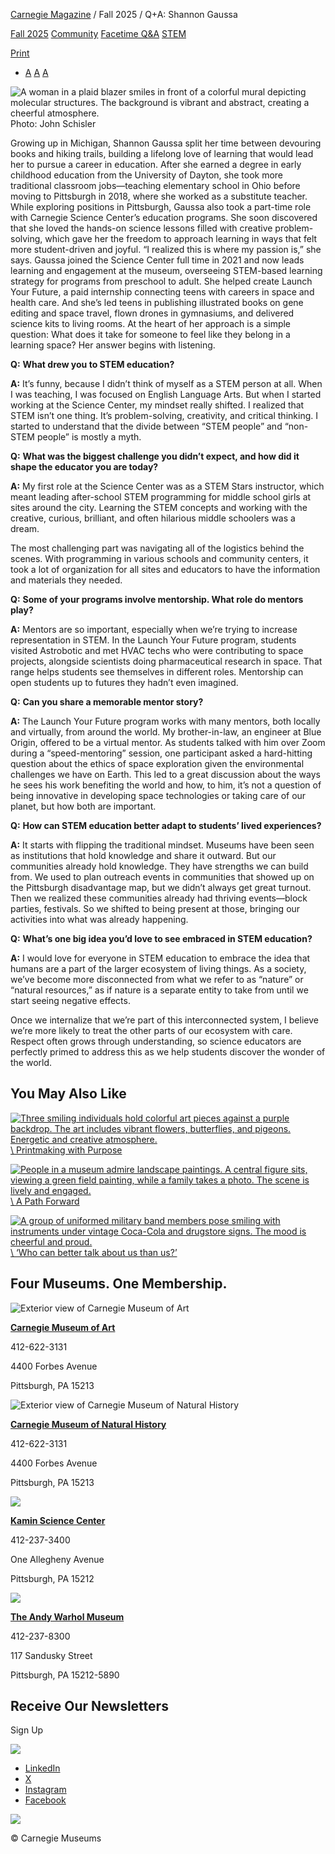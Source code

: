 [Carnegie Magazine](https://carnegiemuseums.org/carnegie-magazine/) / Fall 2025 / Q+A: Shannon Gaussa

[Fall 2025](https://carnegiemuseums.org/category/carnegie-magazine/fall-205/) [Community](https://carnegiemuseums.org/tag/community/) [Facetime Q&A](https://carnegiemuseums.org/tag/face-time/) [STEM](https://carnegiemuseums.org/tag/stem/)

[Print](https://carnegiemuseums.org/carnegie-magazine/fall-205/qa-shannon-gaussa/)

- [A](https://carnegiemuseums.org/carnegie-magazine/fall-205/qa-shannon-gaussa/# "Decrease font size") [A](https://carnegiemuseums.org/carnegie-magazine/fall-205/qa-shannon-gaussa/# "Reset font size") [A](https://carnegiemuseums.org/carnegie-magazine/fall-205/qa-shannon-gaussa/# "Increase font size")

![A woman in a plaid blazer smiles in front of a colorful mural depicting molecular structures. The background is vibrant and abstract, creating a cheerful atmosphere.](https://carnegiemuseums.org/wp-content/uploads/fall25-QA-hero.jpg)Photo: John Schisler

Growing up in Michigan, Shannon Gaussa split her time between devouring books and hiking trails, building a lifelong love of learning that would lead her to pursue a career in education. After she earned a degree in early childhood education from the University of Dayton, she took more traditional classroom jobs—teaching elementary school in Ohio before moving to Pittsburgh in 2018, where she worked as a substitute teacher. While exploring positions in Pittsburgh, Gaussa also took a part-time role with Carnegie Science Center’s education programs. She soon discovered that she loved the hands-on science lessons filled with creative problem-solving, which gave her the freedom to approach learning in ways that felt more student-driven and joyful. “I realized this is where my passion is,” she says. Gaussa joined the Science Center full time in 2021 and now leads learning and engagement at the museum, overseeing STEM-based learning strategy for programs from preschool to adult. She helped create Launch Your Future, a paid internship connecting teens with careers in space and health care. And she’s led teens in publishing illustrated books on gene editing and space travel, flown drones in gymnasiums, and delivered science kits to living rooms. At the heart of her approach is a simple question: What does it take for someone to feel like they belong in a learning space? Her answer begins with listening.

**Q:** **What drew you to STEM education?**

**A:** It’s funny, because I didn’t think of myself as a STEM person at all. When I was teaching, I was focused on English Language Arts. But when I started working at the Science Center, my mindset really shifted. I realized that STEM isn’t one thing. It’s problem-solving, creativity, and critical thinking. I started to understand that the divide between “STEM people” and “non-STEM people” is mostly a myth.

**Q:** **What was the biggest challenge you didn’t expect, and how did it shape the educator you are today?**

**A:** My first role at the Science Center was as a STEM Stars instructor, which meant leading after-school STEM programming for middle school girls at sites around the city. Learning the STEM concepts and working with the creative, curious, brilliant, and often hilarious middle schoolers was a dream.

The most challenging part was navigating all of the logistics behind the scenes. With programming in various schools and community centers, it took a lot of organization for all sites and educators to have the information and materials they needed.

**Q:** **Some of your programs involve mentorship. What role do mentors play?**

**A:** Mentors are so important, especially when we’re trying to increase representation in STEM. In the Launch Your Future program, students visited Astrobotic and met HVAC techs who were contributing to space projects, alongside scientists doing pharmaceutical research in space. That range helps students see themselves in different roles. Mentorship can open students up to futures they hadn’t even imagined.

**Q:** **Can you share a memorable mentor story?**

**A:** The Launch Your Future program works with many mentors, both locally and virtually, from around the world. My brother-in-law, an engineer at Blue Origin, offered to be a virtual mentor. As students talked with him over Zoom during a “speed-mentoring” session, one participant asked a hard-hitting question about the ethics of space exploration given the environmental challenges we have on Earth. This led to a great discussion about the ways he sees his work benefiting the world and how, to him, it’s not a question of being innovative in developing space technologies or taking care of our planet, but how both are important.

**Q:** **How can STEM education better adapt to students’ lived experiences?**

**A:** It starts with flipping the traditional mindset. Museums have been seen as institutions that hold knowledge and share it outward. But our communities already hold knowledge. They have strengths we can build from. We used to plan outreach events in communities that showed up on the Pittsburgh disadvantage map, but we didn’t always get great turnout. Then we realized these communities already had thriving events—block parties, festivals. So we shifted to being present at those, bringing our activities into what was already happening.

**Q:** **What’s one big idea you’d love to see embraced in STEM education?**

**A:** I would love for everyone in STEM education to embrace the idea that humans are a part of the larger ecosystem of living things. As a society, we’ve become more disconnected from what we refer to as “nature” or “natural resources,” as if nature is a separate entity to take from until we start seeing negative effects.

Once we internalize that we’re part of this interconnected system, I believe we’re more likely to treat the other parts of our ecosystem with care. Respect often grows through understanding, so science educators are perfectly primed to address this as we help students discover the wonder of the world.

## You May Also Like

[![Three smiling individuals hold colorful art pieces against a purple backdrop. The art includes vibrant flowers, butterflies, and pigeons. Energetic and creative atmosphere.](https://carnegiemuseums.org/wp-content/uploads/fall25-art-ideas-hero-430x260.jpg)\\
Printmaking with Purpose](https://carnegiemuseums.org/carnegie-magazine/fall-205/printmaking-with-purpose/)

[![People in a museum admire landscape paintings. A central figure sits, viewing a green field painting, while a family takes a photo. The scene is lively and engaged.](https://carnegiemuseums.org/wp-content/uploads/fall25-giving-forward-hero-430x260.jpg)\\
A Path Forward](https://carnegiemuseums.org/carnegie-magazine/fall-205/a-path-forward/)

[![A group of uniformed military band members pose smiling with instruments under vintage Coca-Cola and drugstore signs. The mood is cheerful and proud.](https://carnegiemuseums.org/wp-content/uploads/fall25-black-photojournalist-hero-430x260.jpg)\\
‘Who can better talk about us than us?’](https://carnegiemuseums.org/carnegie-magazine/fall-205/who-can-better-talk-about-us-than-us/)

## Four Museums. One Membership.

![Exterior view of Carnegie Museum of Art](https://carnegiemuseums.org/wp-content/uploads/footer-cma.jpg)

**[Carnegie Museum of Art](http://cmoa.org/)**

412-622-3131

4400 Forbes Avenue

Pittsburgh, PA 15213

![Exterior view of Carnegie Museum of Natural History](https://carnegiemuseums.org/wp-content/uploads/footer-cmnh.jpg)

**[Carnegie Museum of Natural History](http://carnegiemnh.org/)**

412-622-3131

4400 Forbes Avenue

Pittsburgh, PA 15213

![](https://carnegiemuseums.org/wp-content/uploads/new-footer-ksc.jpg)

**[Kamin Science Center](https://kaminsciencecenter.org/)**

412-237-3400

One Allegheny Avenue

Pittsburgh, PA 15212

[![](https://carnegiemuseums.org/wp-content/uploads/andy-warhol-museum-rev.webp)](http://warhol.org/)

**[The Andy Warhol Museum](http://warhol.org/)**

412-237-8300

117 Sandusky Street

Pittsburgh, PA 15212-5890

## Receive Our Newsletters

Sign Up

![](https://carnegiemuseums.org/wp-content/uploads/carnegie-logo-white.svg)

- [LinkedIn](https://www.linkedin.com/company/carnegie-museums-of-pittsburgh/)
- [X](https://twitter.com/CarnegieMembers/)
- [Instagram](https://www.instagram.com/carnegiemuseums/)
- [Facebook](https://www.facebook.com/CarnegieMembers/)

[![](https://carnegiemuseums.org/wp-content/uploads/RAD-Primary-Logo.svg)](https://www.radworkshere.org/)

© Carnegie Museums
